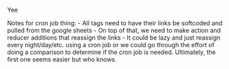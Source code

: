 Yee

Notes for cron job thing:
    - All <a> tags need to have their links be softcoded and pulled from the google sheets
        - On top of that, we need to make action and reducer additions that reassign the links
    - It could be lazy and just reassign every night/day/etc. using a cron job or we could go through the effort of doing a comparison to determine if the cron job is needed. Ultimately, the first one seems easier but who knows.